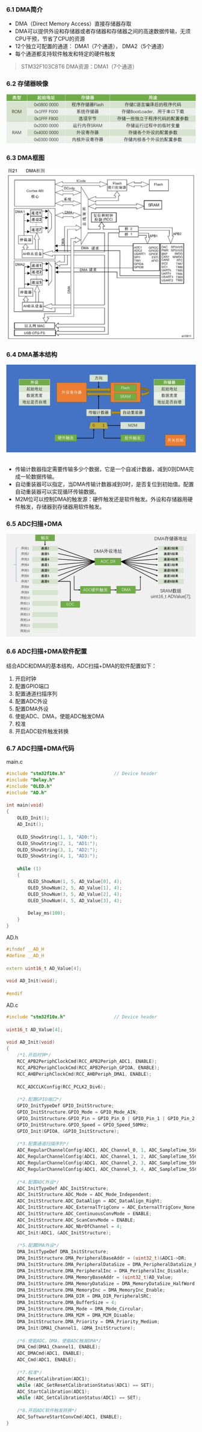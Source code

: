 ### 6.1 DMA简介
- DMA（Direct Memory Access）直接存储器存取  
- DMA可以提供外设和存储器或者存储器和存储器之间的高速数据传输，无须CPU干预，节省了CPU的资源  
- 12个独立可配置的通道： DMA1（7个通道）， DMA2（5个通道）  
- 每个通道都支持软件触发和特定的硬件触发  

>STM32F103C8T6 DMA资源：DMA1（7个通道）  

### 6.2 存储器映像
<div><img src = "./images/存储器映像.png"></div>

### 6.3 DMA框图
<div><img src = "./images/DMA框图.png"></div>

### 6.4 DMA基本结构 
<div><img src = "./images/DMA基本结构.png"></div>

<br/>

- 传输计数器指定需要传输多少个数据，它是一个自减计数器，减到0则DMA完成一轮数据传输。  
- 自动重装器可以指定，当DMA传输计数器减到0时，是否复位到初始值。配置自动重装器可以实现循环传输数据。  
- M2M位可以控制DMA的触发源：硬件触发还是软件触发。外设和存储器用硬件触发，存储器到存储器用软件触发。  

### 6.5 ADC扫描+DMA
<div><img src = "./images/ADC扫描+DMA.png"></div>

### 6.6 ADC扫描+DMA软件配置
结合ADC和DMA的基本结构，ADC扫描+DMA的软件配置如下：  
1. 开启时钟  
2. 配置GPIO端口
3. 配置通道扫描序列
4. 配置ADC外设
5. 配置DMA外设
6. 使能ADC、DMA，使能ADC触发DMA
7. 校准
8. 开启ADC软件触发转换
### 6.7 ADC扫描+DMA代码
main.c
```cpp
#include "stm32f10x.h"                  // Device header
#include "Delay.h"
#include "OLED.h"
#include "AD.h"

int main(void)
{
    OLED_Init();
    AD_Init();
    
    OLED_ShowString(1, 1, "AD0:");
    OLED_ShowString(2, 1, "AD1:");
    OLED_ShowString(3, 1, "AD2:");
    OLED_ShowString(4, 1, "AD3:");
    
    while (1)
    {
        OLED_ShowNum(1, 5, AD_Value[0], 4);
        OLED_ShowNum(2, 5, AD_Value[1], 4);
        OLED_ShowNum(3, 5, AD_Value[2], 4);
        OLED_ShowNum(4, 5, AD_Value[3], 4);
        
        Delay_ms(100);
    }
}

```
AD.h
```cpp
#ifndef __AD_H
#define __AD_H

extern uint16_t AD_Value[4];

void AD_Init(void);

#endif

```
AD.c
```cpp
#include "stm32f10x.h"                  // Device header

uint16_t AD_Value[4];

void AD_Init(void)
{
    /*1.开启时钟*/
    RCC_APB2PeriphClockCmd(RCC_APB2Periph_ADC1, ENABLE);
    RCC_APB2PeriphClockCmd(RCC_APB2Periph_GPIOA, ENABLE);
    RCC_AHBPeriphClockCmd(RCC_AHBPeriph_DMA1, ENABLE);
    
    RCC_ADCCLKConfig(RCC_PCLK2_Div6);

    /*2.配置GPIO端口*/
    GPIO_InitTypeDef GPIO_InitStructure;
    GPIO_InitStructure.GPIO_Mode = GPIO_Mode_AIN;
    GPIO_InitStructure.GPIO_Pin = GPIO_Pin_0 | GPIO_Pin_1 | GPIO_Pin_2 | GPIO_Pin_3;
    GPIO_InitStructure.GPIO_Speed = GPIO_Speed_50MHz;
    GPIO_Init(GPIOA, &GPIO_InitStructure);

    /*3.配置通道扫描序列*/
    ADC_RegularChannelConfig(ADC1, ADC_Channel_0, 1, ADC_SampleTime_55Cycles5);
    ADC_RegularChannelConfig(ADC1, ADC_Channel_1, 2, ADC_SampleTime_55Cycles5);
    ADC_RegularChannelConfig(ADC1, ADC_Channel_2, 3, ADC_SampleTime_55Cycles5);
    ADC_RegularChannelConfig(ADC1, ADC_Channel_3, 4, ADC_SampleTime_55Cycles5);

    /*4.配置ADC外设*/
    ADC_InitTypeDef ADC_InitStructure;
    ADC_InitStructure.ADC_Mode = ADC_Mode_Independent;
    ADC_InitStructure.ADC_DataAlign = ADC_DataAlign_Right;
    ADC_InitStructure.ADC_ExternalTrigConv = ADC_ExternalTrigConv_None;
    ADC_InitStructure.ADC_ContinuousConvMode = ENABLE;
    ADC_InitStructure.ADC_ScanConvMode = ENABLE;
    ADC_InitStructure.ADC_NbrOfChannel = 4;
    ADC_Init(ADC1, &ADC_InitStructure);

    /*5.配置DMA外设*/
    DMA_InitTypeDef DMA_InitStructure;
    DMA_InitStructure.DMA_PeripheralBaseAddr = (uint32_t)&ADC1->DR;
    DMA_InitStructure.DMA_PeripheralDataSize = DMA_PeripheralDataSize_HalfWord;
    DMA_InitStructure.DMA_PeripheralInc = DMA_PeripheralInc_Disable;
    DMA_InitStructure.DMA_MemoryBaseAddr = (uint32_t)AD_Value;
    DMA_InitStructure.DMA_MemoryDataSize = DMA_MemoryDataSize_HalfWord;
    DMA_InitStructure.DMA_MemoryInc = DMA_MemoryInc_Enable;
    DMA_InitStructure.DMA_DIR = DMA_DIR_PeripheralSRC;
    DMA_InitStructure.DMA_BufferSize = 4;
    DMA_InitStructure.DMA_Mode = DMA_Mode_Circular;
    DMA_InitStructure.DMA_M2M = DMA_M2M_Disable;
    DMA_InitStructure.DMA_Priority = DMA_Priority_Medium;
    DMA_Init(DMA1_Channel1, &DMA_InitStructure);

    /*6.使能ADC、DMA，使能ADC触发DMA*/
    DMA_Cmd(DMA1_Channel1, ENABLE);
    ADC_DMACmd(ADC1, ENABLE);
    ADC_Cmd(ADC1, ENABLE);

    /*7.校准*/
    ADC_ResetCalibration(ADC1);
    while (ADC_GetResetCalibrationStatus(ADC1) == SET);
    ADC_StartCalibration(ADC1);
    while (ADC_GetCalibrationStatus(ADC1) == SET);

    /*8.开启ADC软件触发转换*/
    ADC_SoftwareStartConvCmd(ADC1, ENABLE);
}

```

